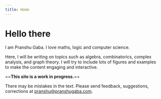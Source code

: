 ```yaml
---
title: Home
---
```


# Hello there

I am Pranshu Gaba. I love maths, logic and computer science.

Here, I will be writing on topics such as algebra, combinatorics, complex analysis, and graph theory. I will try to include lots of figures and examples to make the content engaging and interactive. 

==**This site is a work in progress.**== 

There may be mistakes in the text. Please send feedback, suggestions, corrections  at <pranshu@pranshugaba.com>.


